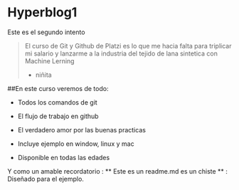 # Hyperblog1
Este es el segundo intento
>El curso de Git y Github de Platzi es lo que me hacia falta para triplicar mi salario y lanzarme a la industria del tejido de lana sintetica con Machine Lerning
>- niñita

##En este curso veremos de todo:
* Todos los comandos de git
* El flujo de trabajo en github
* El verdadero amor por las buenas practicas


* Incluye ejemplo en window, linux y mac
* Disponible en todas las edades

Y como un amable recordatorio : ** Este es un readme.md es un chiste ** : Diseñado para el ejemplo.

